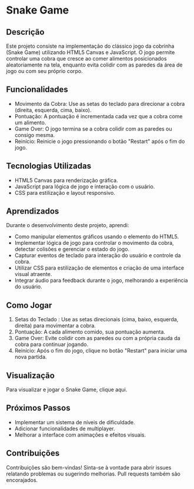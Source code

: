# Snake Game 
## Descrição
Este projeto consiste na implementação do clássico jogo da cobrinha (Snake Game) utilizando HTML5 Canvas e JavaScript. O jogo permite controlar uma cobra que cresce ao comer alimentos posicionados aleatoriamente na tela, enquanto evita colidir com as paredes da área de jogo ou com seu próprio corpo.

## Funcionalidades
- Movimento da Cobra: Use as setas do teclado para direcionar a cobra (direita, esquerda, cima, baixo).
- Pontuação: A pontuação é incrementada cada vez que a cobra come um alimento.
- Game Over: O jogo termina se a cobra colidir com as paredes ou consigo mesma.
- Reinício: Reinicie o jogo pressionando o botão "Restart" após o fim do jogo.

## Tecnologias Utilizadas
- HTML5 Canvas para renderização gráfica.
- JavaScript para lógica de jogo e interação com o usuário.
- CSS para estilização e layout responsivo.

## Aprendizados
Durante o desenvolvimento deste projeto, aprendi:

- Como manipular elementos gráficos usando o elemento <canvas> do HTML5.
- Implementar lógica de jogo para controlar o movimento da cobra, detectar colisões e gerenciar o estado do jogo.
- Capturar eventos de teclado para interação do usuário e controle da cobra.
- Utilizar CSS para estilização de elementos e criação de uma interface visual atraente.
- Integrar áudio para feedback durante o jogo, melhorando a experiência do usuário.

## Como Jogar
1. Setas do Teclado : Use as setas direcionais (cima, baixo, esquerda, direita) para movimentar a cobra.
2. Pontuação: A cada alimento comido, sua pontuação aumenta.
3. Game Over: Evite colidir com as paredes ou com a própria cauda da cobra para continuar jogando.
4. Reinício: Após o fim do jogo, clique no botão "Restart" para iniciar uma nova partida.

## Visualização
Para visualizar e jogar o Snake Game, clique aqui.

## Próximos Passos
- Implementar um sistema de níveis de dificuldade.
- Adicionar funcionalidades de multiplayer.
- Melhorar a interface com animações e efeitos visuais.

## Contribuições
Contribuições são bem-vindas! Sinta-se à vontade para abrir issues relatando problemas ou sugerindo melhorias. Pull requests também são encorajados.
